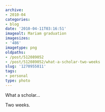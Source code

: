 ```yaml
---
archive:
- 2010-04
categories:
- blog
date: '2010-04-11T03:16:51'
imagealt: Mariam graduation
imagesizes:
- '486'
imagetype: png
oldpaths:
- /post/512089052
- /post/512089052/what-a-scholar-two-weeks
slug: '1270955811'
tags:
- personal
type: photo
---
```


What a scholar...

Two weeks.

